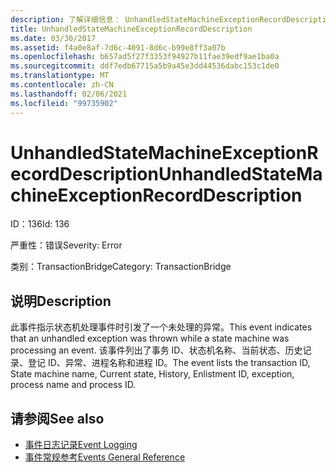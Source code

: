 ```yaml
---
description: 了解详细信息： UnhandledStateMachineExceptionRecordDescription
title: UnhandledStateMachineExceptionRecordDescription
ms.date: 03/30/2017
ms.assetid: f4a0e8af-7d6c-4091-8d6c-b99e8ff3a07b
ms.openlocfilehash: b657ad5f27f3353f94927b11fae39edf9ae1ba0a
ms.sourcegitcommit: ddf7edb67715a5b9a45e3dd44536dabc153c1de0
ms.translationtype: MT
ms.contentlocale: zh-CN
ms.lasthandoff: 02/06/2021
ms.locfileid: "99735902"
---
```

# <a name="unhandledstatemachineexceptionrecorddescription"></a><span data-ttu-id="c98a3-103">UnhandledStateMachineExceptionRecordDescription</span><span class="sxs-lookup"><span data-stu-id="c98a3-103">UnhandledStateMachineExceptionRecordDescription</span></span>

<span data-ttu-id="c98a3-104">ID：136</span><span class="sxs-lookup"><span data-stu-id="c98a3-104">Id: 136</span></span>  
  
 <span data-ttu-id="c98a3-105">严重性：错误</span><span class="sxs-lookup"><span data-stu-id="c98a3-105">Severity: Error</span></span>  
  
 <span data-ttu-id="c98a3-106">类别：TransactionBridge</span><span class="sxs-lookup"><span data-stu-id="c98a3-106">Category: TransactionBridge</span></span>  
  
## <a name="description"></a><span data-ttu-id="c98a3-107">说明</span><span class="sxs-lookup"><span data-stu-id="c98a3-107">Description</span></span>  

 <span data-ttu-id="c98a3-108">此事件指示状态机处理事件时引发了一个未处理的异常。</span><span class="sxs-lookup"><span data-stu-id="c98a3-108">This event indicates that an unhandled exception was thrown while a state machine was processing an event.</span></span> <span data-ttu-id="c98a3-109">该事件列出了事务 ID、状态机名称、当前状态、历史记录、登记 ID、异常、进程名称和进程 ID。</span><span class="sxs-lookup"><span data-stu-id="c98a3-109">The event lists the transaction ID, State machine name, Current state, History, Enlistment ID, exception, process name and process ID.</span></span>  
  
## <a name="see-also"></a><span data-ttu-id="c98a3-110">请参阅</span><span class="sxs-lookup"><span data-stu-id="c98a3-110">See also</span></span>

- [<span data-ttu-id="c98a3-111">事件日志记录</span><span class="sxs-lookup"><span data-stu-id="c98a3-111">Event Logging</span></span>](index.md)
- [<span data-ttu-id="c98a3-112">事件常规参考</span><span class="sxs-lookup"><span data-stu-id="c98a3-112">Events General Reference</span></span>](events-general-reference.md)
